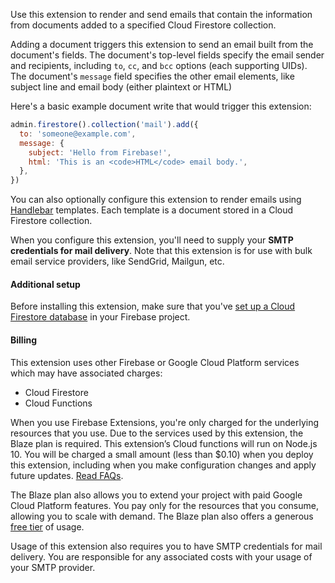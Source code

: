 Use this extension to render and send emails that contain the information from documents added to a specified Cloud Firestore collection.

Adding a document triggers this extension to send an email built from the document's fields. The document's top-level fields specify the email sender and recipients, including `to`, `cc`, and `bcc` options (each supporting UIDs). The document's `message` field specifies the other email elements, like subject line and email body (either plaintext or HTML)

Here's a basic example document write that would trigger this extension:

```js
admin.firestore().collection('mail').add({
  to: 'someone@example.com',
  message: {
    subject: 'Hello from Firebase!',
    html: 'This is an <code>HTML</code> email body.',
  },
})
```

You can also optionally configure this extension to render emails using [Handlebar](https://handlebarsjs.com/) templates. Each template is a document stored in a Cloud Firestore collection.

When you configure this extension, you'll need to supply your **SMTP credentials for mail delivery**. Note that this extension is for use with bulk email service providers, like SendGrid, Mailgun, etc.

#### Additional setup

Before installing this extension, make sure that you've [set up a Cloud Firestore database](https://firebase.google.com/docs/firestore/quickstart) in your Firebase project.

#### Billing

This extension uses other Firebase or Google Cloud Platform services which may have associated charges:

- Cloud Firestore
- Cloud Functions

When you use Firebase Extensions, you're only charged for the underlying resources that you use. Due to the services used by this extension, the Blaze plan is required. This extension’s Cloud functions will run on Node.js 10. You will be charged a small amount (less than $0.10) when you deploy this extension, including when you make configuration changes and apply future updates. [Read FAQs](https://firebase.google.com/support/faq#functions-pricing).

The Blaze plan also allows you to extend your project with paid Google Cloud Platform features. You pay only for the resources that you consume, allowing you to scale with demand. The Blaze plan also offers a generous [free tier](https://firebase.google.com/pricing) of usage.

Usage of this extension also requires you to have SMTP credentials for mail delivery. You are responsible for any associated costs with your usage of your SMTP provider.
